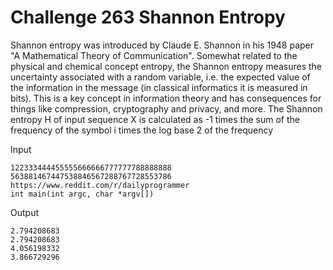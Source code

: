 # Challenge 263 Shannon Entropy

Shannon entropy was introduced by Claude E. Shannon in his 1948 paper "A Mathematical Theory of Communication". Somewhat related to the physical and chemical concept entropy, the Shannon entropy measures the uncertainty associated with a random variable, i.e. the expected value of the information in the message (in classical informatics it is measured in bits). This is a key concept in information theory and has consequences for things like compression, cryptography and privacy, and more.
The Shannon entropy H of input sequence X is calculated as -1 times the sum of the frequency of the symbol i times the log base 2 of the frequency

Input
```
122333444455555666666777777788888888
563881467447538846567288767728553786
https://www.reddit.com/r/dailyprogrammer
int main(int argc, char *argv[])
```

Output
```
2.794208683
2.794208683
4.056198332
3.866729296
```
